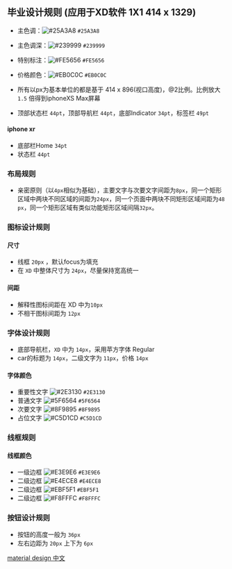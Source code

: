 ## 毕业设计规则 (应用于XD软件 1X1 414 x 1329)

+ 主色调：![#25A3A8](https://placehold.it/15/25A3A8/000000?text=+) `#25A3A8`
+ 主色调深：![#239999](https://placehold.it/15/239999/000000?text=+) `#239999`
+ 特别标注：![#FE5656](https://placehold.it/15/FE5656/000000?text=+) `#FE5656`

+ 价格颜色：![#EB0C0C](https://placehold.it/15/EB0C0C/000000?text=+) `#EB0C0C`

+ 所有以px为基本单位的都是基于 414 x 896(视口高度)，@2比例。比例放大 `1.5` 倍得到iphoneXS Max屏幕

+ 顶部状态栏 `44pt`，顶部导航栏 `44pt`，底部Indicator `34pt`，标签栏 `49pt`

#### iphone xr
+ 底部栏Home `34pt`
+ 状态栏 `44pt`

### 布局规则

+ 亲密原则（以`4px`相似为基础），主要文字与次要文字间距为`8px`，同一个矩形区域中两块不同区域的间距为`24px`，同一个页面中两块不同矩形区域间距为`48 px`，同一个矩形区域有类似功能矩形区域间隔`32px`。

### 图标设计规则

#### 尺寸
+ 线框 `20px` ，默认focus为填充
+ 在 `XD` 中整体尺寸为 `24px`，尽量保持宽高统一

#### 间距
+ 解释性图标间距在 XD 中为`10px`
+ 不相干图标间距为 `12px`

### 字体设计规则

+ 底部导航栏，`XD` 中为 `14px`，采用苹方字体 Regular
+ car的标题为 `14px`，二级文字为 `11px`，价格 `14px`

#### 字体颜色

+ 重要性文字 ![#2E3130](https://placehold.it/15/2E3130/000000?text=+) `#2E3130`
+ 普通文字 ![#5F6564](https://placehold.it/15/5F6564/000000?text=+) `#5F6564`
+ 次要文字 ![#8F9895](https://placehold.it/15/8F9895/000000?text=+) `#8F9895`
+ 占位文字 ![#C5D1CD](https://placehold.it/15/C5D1CD/000000?text=+) `#C5D1CD`

### 线框规则

#### 线框颜色

+ 一级边框 ![#E3E9E6](https://placehold.it/15/E3E9E6/000000?text=+) `#E3E9E6`
+ 二级边框 ![#E4ECE8](https://placehold.it/15/E4ECE8/000000?text=+) `#E4ECE8`
+ 二级边框 ![#EBF5F1](https://placehold.it/15/EBF5F1/000000?text=+) `#EBF5F1`
+ 二级边框 ![#F8FFFC](https://placehold.it/15/F8FFFC/000000?text=+) `#F8FFFC`

### 按钮设计规则

+ 按钮的高度一般为 `36px`
+ 左右边距为 `20px` 上下为 `6px`


[material design 中文](https://www.mdui.org/design/)